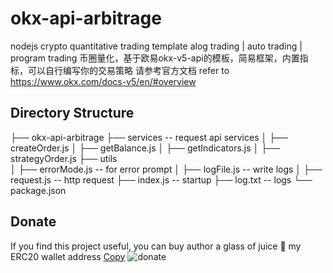 # okx-api-arbitrage
nodejs crypto quantitative trading template
alog trading | auto trading | program trading
币圈量化，基于欧易okx-v5-api的模板，简易框架，内置指标，可以自行编写你的交易策略
请参考官方文档 refer to https://www.okx.com/docs-v5/en/#overview
## Directory Structure
 ├── okx-api-arbitrage
        ├── services                    -- request api services
        │   ├── createOrder.js
        │   ├── getBalance.js
        │   ├── getIndicators.js
        │   ├── strategyOrder.js
        ├── utils                      
        │   ├── errorMode.js            -- for error prompt
        │   ├── logFile.js              -- write logs
        │   ├── request.js              -- http request 
        ├── index.js                    -- startup 
        ├── log.txt                     -- logs
        └── package.json
## Donate

If you find this project useful, you can buy author a glass of juice :tropical_drink:
my ERC20 wallet address <a href="#" class="btn" id="copyButton" data-clipboard-text="asdasdsa">Copy</a>
![donate](https://wangxiaofenggit.github.io/page/address.png)

<script>
var copyButton = document.getElementById('copyButton');
var clipboard = new ClipboardJS(copyButton);

clipboard.on('success', function(e) {
    alert('copy success：' + e.text);
    e.clearSelection();
});

clipboard.on('error', function(e) {
    alert('copy failed');
});
</script>
